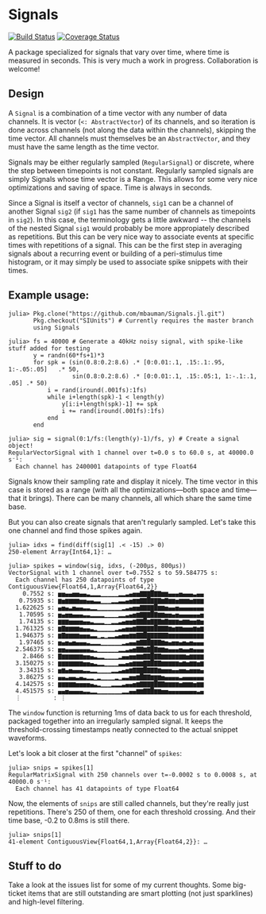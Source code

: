 # Signals

[![Build Status](https://travis-ci.org/mbauman/Signals.jl.svg?branch=master)](https://travis-ci.org/mbauman/Signals.jl) [![Coverage Status](https://img.shields.io/coveralls/mbauman/Signals.jl.svg)](https://coveralls.io/r/mbauman/Signals.jl)

A package specialized for signals that vary over time, where time is measured in seconds.  This is very much a work in progress.  Collaboration is welcome!

## Design

A `Signal` is a combination of a time vector with any number of data channels. It is vector (`<: AbstractVector`) of its channels, and so iteration is done across channels (not along the data within the channels), skipping the time vector.  All channels must themselves be an `AbstractVector`, and they must have the same length as the time vector.

Signals may be either regularly sampled (`RegularSignal`) or discrete, where the step between timepoints is not constant.  Regularly sampled signals are simply Signals whose time vector is a Range.  This allows for some very nice optimizations and saving of space.  Time is always in seconds.

Since a Signal is itself a vector of channels, `sig1` can be a channel of another Signal `sig2` (if `sig1` has the same number of channels as timepoints in `sig2`).  In this case, the terminology gets a little awkward -- the channels of the nested Signal `sig1` would probably be more appropiately described as repetitions. But this can be very nice way to associate events at specific times with repetitions of a signal.  This can be the first step in averaging signals about a recurring event or building of a peri-stimulus time histogram, or it may simply be used to associate spike snippets with their times.

## Example usage:

    julia> Pkg.clone("https://github.com/mbauman/Signals.jl.git")
           Pkg.checkout("SIUnits") # Currently requires the master branch
           using Signals
           
    julia> fs = 40000 # Generate a 40kHz noisy signal, with spike-like stuff added for testing
           y = randn(60*fs+1)*3 
           for spk = (sin(0.8:0.2:8.6) .* [0:0.01:.1, .15:.1:.95, 1:-.05:.05]   .* 50,
                      sin(0.8:0.2:8.6) .* [0:0.01:.1, .15:.05:1, 1:-.1:.1, .05] .* 50)
               i = rand(iround(.001fs):1fs)
               while i+length(spk)-1 < length(y)
                   y[i:i+length(spk)-1] += spk
                   i += rand(iround(.001fs):1fs)
               end
           end
           
    julia> sig = signal(0:1/fs:(length(y)-1)/fs, y) # Create a signal object!
    RegularVectorSignal with 1 channel over t=0.0 s to 60.0 s, at 40000.0 s⁻¹:
      Each channel has 2400001 datapoints of type Float64

Signals know their sampling rate and display it nicely. The time vector in this case is stored as a range (with all the optimizations—both space and time—that it brings).  There can be many channels, all which share the same time base.

But you can also create signals that aren't regularly sampled.  Let's take this one channel and find those spikes again.

    julia> idxs = find(diff(sig[1] .< -15) .> 0)
    250-element Array{Int64,1}: …

    julia> spikes = window(sig, idxs, (-200μs, 800μs))
    VectorSignal with 1 channel over t=0.7552 s to 59.584775 s:
      Each channel has 250 datapoints of type ContiguousView{Float64,1,Array{Float64,2}}
        0.7552 s: ▅▅▄▄▅▅▄▄▃▂▂▂▁▁▁▁▁▂▂▃▄▅▅▇▇▇█▇▇▆▆▄▄▄▅▄▄▄▃▄▄
       0.75935 s: ▆▅▆▆▆▆▅▅▄▄▃▃▁▁▁▂▂▃▃▄▅▆▆▇▇█▇▇▇▆▇▆▆▅▆▆▆▅▆▆▆
      1.622625 s: ▄▅▄▃▅▄▄▃▃▂▂▁▁▁▁▁▁▁▂▃▄▅▅▇▇▇▇█▆▆▅▄▄▅▄▄▄▄▄▄▄
       1.70595 s: ▅▄▅▅▄▄▄▃▃▂▂▂▂▁▁▁▁▂▂▃▄▅▆▇▇▇█▇▆▆▅▅▄▅▄▄▄▄▄▄▅
       1.74135 s: ▆▆▆▅▅▅▅▄▄▃▂▂▂▁▁▂▂▃▄▅▅▆▇▇█▆▇▇▇▆▇▆▆▆▅▆▆▅▅▆▅
      1.761325 s: ▆▇▆▆▆▆▅▄▄▃▂▁▁▁▁▁▂▃▄▅▅▆▇▇▇▇▇█▇▇▇▆▅▆▆▅▅▅▆▅▆
      1.946375 s: ▆▇▆▆▆▆▅▅▅▃▃▁▂▁▂▂▃▄▅▅▆▆▇▇█▇▇▇▇▇▇▆▆▆▆▆▆▆▆▆▆
       1.97465 s: ▅▄▅▄▅▄▄▄▃▂▂▂▁▁▁▁▁▁▂▃▄▄▆▇▇█▇▇▇▆▅▄▅▅▄▅▄▅▄▄▄
      2.546375 s: ▅▅▄▄▄▄▄▄▄▃▂▁▁▁▁▁▁▂▂▃▄▅▇▇▆▇█▇▆▆▅▄▄▄▅▄▄▅▄▄▄
        2.8466 s: ▇▆▆▆▆▆▆▅▅▄▃▂▂▁▁▁▁▂▄▄▅▅▆▆▇▇█▇▇▆▆▆▆▆▆▆▅▆▆▆▆
      3.150275 s: ▆▆▆▆▆▆▆▅▅▄▃▂▂▁▁▁▁▃▃▄▅▆▆▆▇▇█▇▇▆▆▆▆▆▅▆▅▆▆▅▆
       3.34315 s: ▅▆▄▅▄▄▄▃▃▂▂▁▁▁▁▂▂▃▄▅▆▇▇▇█▇▇▇▆▅▅▅▄▄▅▅▄▅▅▅▄
       3.86275 s: ▄▄▃▄▄▃▄▃▂▂▁▂▁▁▁▁▂▁▃▃▅▅▆█▇▇▆▆▆▅▄▄▄▄▃▄▄▄▄▄▄
      4.142575 s: ▆▆▆▆▆▅▅▅▅▄▃▂▁▁▁▂▂▂▃▄▄▅▆▇▇▇▇█▇▇▆▆▆▆▅▆▆▆▅▆▆
      4.451575 s: ▄▄▅▄▄▄▄▃▃▂▂▁▁▁▁▁▁▁▂▂▄▄▆▆▇▇█▆▆▅▅▄▄▄▄▄▄▄▄▃▄
      ⋮         : ⋮

The `window` function is returning 1ms of data back to us for each threshold, packaged together into an irregularly sampled signal.  It keeps the threshold-crossing timestamps neatly connected to the actual snippet waveforms.

Let's look a bit closer at the first "channel" of `spikes`:

    julia> snips = spikes[1]
    RegularMatrixSignal with 250 channels over t=-0.0002 s to 0.0008 s, at 40000.0 s⁻¹:
      Each channel has 41 datapoints of type Float64
  
Now, the elements of `snips` are still called channels, but they're really just repetitions.  There's 250 of them, one for each threshold crossing.  And their time base, -0.2 to 0.8ms is still there.

    julia> snips[1]
    41-element ContiguousView{Float64,1,Array{Float64,2}}: …

## Stuff to do

Take a look at the issues list for some of my current thoughts.  Some big-ticket items that are still outstanding are smart plotting (not just sparklines) and high-level filtering.
